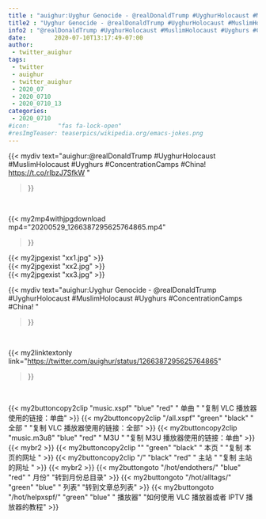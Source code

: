 ```yaml
---
title : "auighur:Uyghur Genocide - @realDonaldTrump #UyghurHolocaust #MuslimHolocaust #Uyghurs #ConcentrationCamps #China! "
title2 : "Uyghur Genocide - @realDonaldTrump #UyghurHolocaust #MuslimHolocaust #Uyghurs #ConcentrationCamps #China! "
info2 : "@realDonaldTrump #UyghurHolocaust #MuslimHolocaust #Uyghurs #ConcentrationCamps #China! https://t.co/rIbzJ7SfkW "
date:        2020-07-10T13:17:49-07:00
author:
 - twitter_auighur
tags:
 - twitter
 - auighur
 - twitter_auighur
 - 2020_07
 - 2020_0710
 - 2020_0710_13
categories:
 - 2020_0710
#icon:        "fas fa-lock-open"
#resImgTeaser: teaserpics/wikipedia.org/emacs-jokes.png
---
```


{{< mydiv text="auighur:@realDonaldTrump #UyghurHolocaust #MuslimHolocaust #Uyghurs #ConcentrationCamps #China! https://t.co/rIbzJ7SfkW "
>}}
<br>


{{< my2mp4withjpgdownload mp4="20200529_1266387295625764865.mp4"
>}}

{{< my2jpgexist "xx1.jpg" >}}<br>
{{< my2jpgexist "xx2.jpg" >}}<br>
{{< my2jpgexist "xx3.jpg" >}}<br>



{{< mydiv text="auighur:Uyghur Genocide - @realDonaldTrump #UyghurHolocaust #MuslimHolocaust #Uyghurs #ConcentrationCamps #China! "
>}}
<br>

{{< my2linktextonly link="https://twitter.com/auighur/status/1266387295625764865"
>}}


<br>

{{< my2buttoncopy2clip "music.xspf"        "blue"   "red"    " 单曲 "  "复制 VLC 播放器使用的链接：单曲" >}} {{< my2buttoncopy2clip "/all.xspf"         "green"  "black"  " 全部 "  "复制 VLC 播放器使用的链接：全部" >}} {{< my2buttoncopy2clip "music.m3u8"        "blue"   "red"    " M3U  "    "复制 M3U 播放器使用的链接：单曲" >}} {{< mybr2 >}} {{< my2buttoncopy2clip ""                  "green"  "black"  " 本页 "    "复制 本页的网址 " >}} {{< my2buttoncopy2clip "/"                 "black"  "red"    " 主站 "    "复制 主站的网址 " >}} {{< mybr2 >}} {{< my2buttongoto      "/hot/endothers/"   "blue"   "red"    " 月份"   "转到月份总目录" >}} {{< my2buttongoto      "/hot/alltags/"     "green"  "blue"   " 列表"   "转到文章总列表" >}} {{< my2buttongoto      "/hot/helpxspf/"    "green"  "blue"   " 播放器" "如何使用 VLC 播放器或者 IPTV 播放器的教程" >}} 
